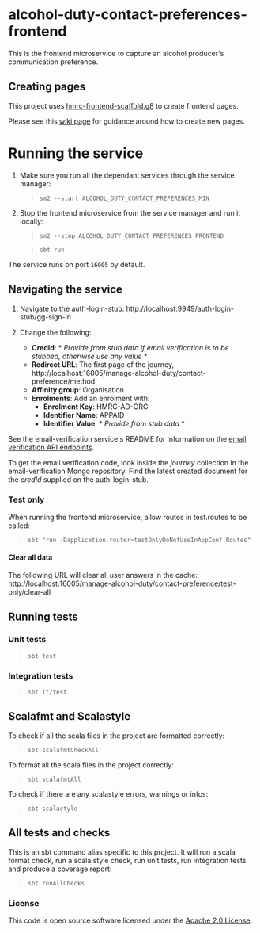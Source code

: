 # alcohol-duty-contact-preferences-frontend

This is the frontend microservice to capture an alcohol producer's communication preference.

## Creating pages

This project uses [hmrc-frontend-scaffold.g8](https://github.com/hmrc/hmrc-frontend-scaffold.g8) to create frontend
pages.

Please see this [wiki page](https://github.com/hmrc/hmrc-frontend-scaffold.g8/wiki/Usage) for guidance around how to
create new pages.

# Running the service

1. Make sure you run all the dependant services through the service manager:

   > `sm2 --start ALCOHOL_DUTY_CONTACT_PREFERENCES_MIN`

2. Stop the frontend microservice from the service manager and run it locally:

   > `sm2 --stop ALCOHOL_DUTY_CONTACT_PREFERENCES_FRONTEND`

   > `sbt run`

The service runs on port `16005` by default.

## Navigating the service

1. Navigate to the auth-login-stub: http://localhost:9949/auth-login-stub/gg-sign-in

2. Change the following:
    - **CredId**: * *Provide from stub data if email verification is to be stubbed, otherwise use any value* *
    - **Redirect URL**: The first page of the journey,
      http://localhost:16005/manage-alcohol-duty/contact-preference/method
    - **Affinity group**: Organisation
    - **Enrolments**: Add an enrolment with:
        - **Enrolment Key**: HMRC-AD-ORG
        - **Identifier Name**: APPAID
        - **Identifier Value**: * *Provide from stub data* *

See the email-verification service's README for information on the
[email verification API endpoints](https://github.com/hmrc/email-verification?tab=readme-ov-file#api).

To get the email verification code, look inside the _journey_ collection in the email-verification Mongo repository.
Find the latest created document for the _credId_ supplied on the auth-login-stub.

### Test only

When running the frontend microservice, allow routes in test.routes to be called:

> `sbt "run -Dapplication.router=testOnlyDoNotUseInAppConf.Routes"`

#### Clear all data

The following URL will clear all user answers in the cache:
http://localhost:16005/manage-alcohol-duty/contact-preference/test-only/clear-all

## Running tests

### Unit tests

> `sbt test`

### Integration tests

> `sbt it/test`

## Scalafmt and Scalastyle

To check if all the scala files in the project are formatted correctly:
> `sbt scalafmtCheckAll`

To format all the scala files in the project correctly:
> `sbt scalafmtAll`

To check if there are any scalastyle errors, warnings or infos:
> `sbt scalastyle`
>

## All tests and checks

This is an sbt command alias specific to this project. It will run a scala format
check, run a scala style check, run unit tests, run integration tests and produce a coverage report:
> `sbt runAllChecks`

### License

This code is open source software licensed under
the [Apache 2.0 License]("http://www.apache.org/licenses/LICENSE-2.0.html").
